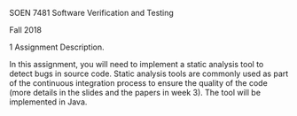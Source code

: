 SOEN 7481 Software Verification and Testing

Fall 2018

1 Assignment Description.

In this assignment, you will need to implement a static analysis tool to detect bugs in source code. Static analysis
tools are commonly used as part of the continuous integration process to ensure the quality of the code (more details
in the slides and the papers in week 3). The tool will be implemented in Java. 